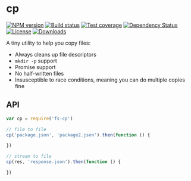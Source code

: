 
# cp

[![NPM version][npm-image]][npm-url]
[![Build status][travis-image]][travis-url]
[![Test coverage][coveralls-image]][coveralls-url]
[![Dependency Status][david-image]][david-url]
[![License][license-image]][license-url]
[![Downloads][downloads-image]][downloads-url]

A tiny utility to help you copy files:

- Always cleans up file descriptors
- `mkdir -p` support
- Promise support
- No half-written files
- Insusceptible to race conditions, meaning you can do multiple copies fine

## API

```js
var cp = require('fs-cp')

// file to file
cp('package.json', 'package2.json').then(function () {

})

// stream to file
cp(res, 'response.json').then(function () {

})
```

[npm-image]: https://img.shields.io/npm/v/fs-cp.svg?style=flat-square
[npm-url]: https://npmjs.org/package/fs-cp
[github-tag]: http://img.shields.io/github/tag/fs-utils/cp.svg?style=flat-square
[github-url]: https://github.com/fs-utils/cp/tags
[travis-image]: https://img.shields.io/travis/fs-utils/cp.svg?style=flat-square
[travis-url]: https://travis-ci.org/fs-utils/cp
[coveralls-image]: https://img.shields.io/coveralls/fs-utils/cp.svg?style=flat-square
[coveralls-url]: https://coveralls.io/r/fs-utils/cp?branch=master
[david-image]: http://img.shields.io/david/fs-utils/cp.svg?style=flat-square
[david-url]: https://david-dm.org/fs-utils/cp
[license-image]: http://img.shields.io/npm/l/cp.svg?style=flat-square
[license-url]: LICENSE.md
[downloads-image]: http://img.shields.io/npm/dm/fs-cp.svg?style=flat-square
[downloads-url]: https://npmjs.org/package/fs-cp
